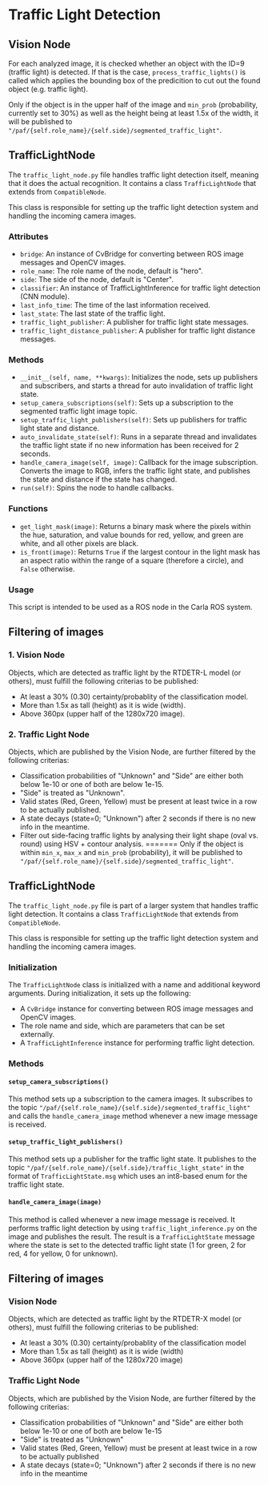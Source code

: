 # Traffic Light Detection

## Vision Node

For each analyzed image, it is checked whether an object with the ID=9 (traffic light) is detected.
If that is the case, `process_traffic_lights()` is called which applies the bounding box of the predicition to cut out the found object (e.g. traffic light).

Only if the object is in the upper half of the image and `min_prob` (probability, currently set to 30%) as well as the height being at least 1.5x of the width, it will be published to `"/paf/{self.role_name}/{self.side}/segmented_traffic_light"`.

## TrafficLightNode

The `traffic_light_node.py` file handles traffic light detection itself, meaning that it does the actual recognition. It contains a class `TrafficLightNode` that extends from `CompatibleNode`.

This class is responsible for setting up the traffic light detection system and handling the incoming camera images.

### Attributes

- `bridge`: An instance of CvBridge for converting between ROS image messages and OpenCV images.
- `role_name`: The role name of the node, default is "hero".
- `side`: The side of the node, default is "Center".
- `classifier`: An instance of TrafficLightInference for traffic light detection (CNN module).
- `last_info_time`: The time of the last information received.
- `last_state`: The last state of the traffic light.
- `traffic_light_publisher`: A publisher for traffic light state messages.
- `traffic_light_distance_publisher`: A publisher for traffic light distance messages.

### Methods

- `__init__(self, name, **kwargs)`: Initializes the node, sets up publishers and subscribers, and starts a thread for auto invalidation of traffic light state.
- `setup_camera_subscriptions(self)`: Sets up a subscription to the segmented traffic light image topic.
- `setup_traffic_light_publishers(self)`: Sets up publishers for traffic light state and distance.
- `auto_invalidate_state(self)`: Runs in a separate thread and invalidates the traffic light state if no new information has been received for 2 seconds.
- `handle_camera_image(self, image)`: Callback for the image subscription. Converts the image to RGB, infers the traffic light state, and publishes the state and distance if the state has changed.
- `run(self)`: Spins the node to handle callbacks.

### Functions

- `get_light_mask(image)`: Returns a binary mask where the pixels within the hue, saturation, and value bounds for red, yellow, and green are white, and all other pixels are black.
- `is_front(image)`: Returns `True` if the largest contour in the light mask has an aspect ratio within the range of a square (therefore a circle), and `False` otherwise.

### Usage

This script is intended to be used as a ROS node in the Carla ROS system.

## Filtering of images

### 1. Vision Node

Objects, which are detected as traffic light by the RTDETR-L model (or others), must fulfill the following criterias to be published:

- At least a 30% (0.30) certainty/probablity of the classification model.
- More than 1.5x as tall (height) as it is wide (width).
- Above 360px (upper half of the 1280x720 image).

### 2. Traffic Light Node

Objects, which are published by the Vision Node, are further filtered by the following criterias:

- Classification probabilities of "Unknown" and "Side" are either both below 1e-10 or one of both are below 1e-15.
- "Side" is treated as "Unknown".
- Valid states (Red, Green, Yellow) must be present at least twice in a row to be actually published.
- A state decays (state=0; "Unknown") after 2 seconds if there is no new info in the meantime.
- Filter out side-facing traffic lights by analysing their light shape (oval vs. round) using HSV + contour analysis.
=======
Only if the object is within `min_x`, `max_x` and `min_prob` (probability), it will be published to `"/paf/{self.role_name}/{self.side}/segmented_traffic_light"`.

## TrafficLightNode

The `traffic_light_node.py` file is part of a larger system that handles traffic light detection. It contains a class `TrafficLightNode` that extends from `CompatibleNode`.

This class is responsible for setting up the traffic light detection system and handling the incoming camera images.

### Initialization

The `TrafficLightNode` class is initialized with a name and additional keyword arguments. During initialization, it sets up the following:

- A `CvBridge` instance for converting between ROS image messages and OpenCV images.
- The role name and side, which are parameters that can be set externally.
- A `TrafficLightInference` instance for performing traffic light detection.

### Methods

#### `setup_camera_subscriptions()`

This method sets up a subscription to the camera images. It subscribes to the topic `"/paf/{self.role_name}/{self.side}/segmented_traffic_light"` and calls the `handle_camera_image` method whenever a new image message is received.

#### `setup_traffic_light_publishers()`

This method sets up a publisher for the traffic light state. It publishes to the topic `"/paf/{self.role_name}/{self.side}/traffic_light_state"` in the format of `TrafficLightState.msg` which uses an int8-based enum for the traffic light state.

#### `handle_camera_image(image)`

This method is called whenever a new image message is received. It performs traffic light detection by using `traffic_light_inference.py` on the image and publishes the result.
The result is a `TrafficLightState` message where the state is set to the detected traffic light state (1 for green, 2 for red, 4 for yellow, 0 for unknown).

## Filtering of images

### Vision Node

Objects, which are detected as traffic light by the RTDETR-X model (or others), must fulfill the following criterias to be published:

- At least a 30% (0.30) certainty/probablity of the classification model
- More than 1.5x as tall (height) as it is wide (width)
- Above 360px (upper half of the 1280x720 image)

### Traffic Light Node

Objects, which are published by the Vision Node, are further filtered by the following criterias:

- Classification probabilities of "Unknown" and "Side" are either both below 1e-10 or one of both are below 1e-15
- "Side" is treated as "Unknown"
- Valid states (Red, Green, Yellow) must be present at least twice in a row to be actually published
- A state decays (state=0; "Unknown") after 2 seconds if there is no new info in the meantime